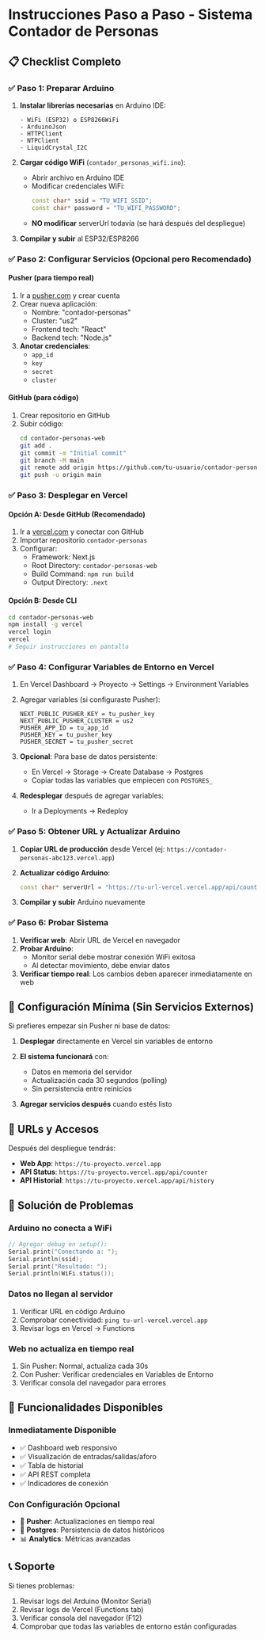 # Instrucciones Paso a Paso - Sistema Contador de Personas

## 📋 Checklist Completo

### ✅ Paso 1: Preparar Arduino
1. **Instalar librerías necesarias** en Arduino IDE:
   ```
   - WiFi (ESP32) o ESP8266WiFi
   - ArduinoJson
   - HTTPClient
   - NTPClient
   - LiquidCrystal_I2C
   ```

2. **Cargar código WiFi** (`contador_personas_wifi.ino`):
   - Abrir archivo en Arduino IDE
   - Modificar credenciales WiFi:
     ```cpp
     const char* ssid = "TU_WIFI_SSID";
     const char* password = "TU_WIFI_PASSWORD";
     ```
   - **NO modificar** serverUrl todavía (se hará después del despliegue)

3. **Compilar y subir** al ESP32/ESP8266

### ✅ Paso 2: Configurar Servicios (Opcional pero Recomendado)

#### Pusher (para tiempo real)
1. Ir a [pusher.com](https://pusher.com) y crear cuenta
2. Crear nueva aplicación:
   - Nombre: "contador-personas"
   - Cluster: "us2"
   - Frontend tech: "React"
   - Backend tech: "Node.js"
3. **Anotar credenciales**:
   - `app_id`
   - `key`
   - `secret`
   - `cluster`

#### GitHub (para código)
1. Crear repositorio en GitHub
2. Subir código:
   ```bash
   cd contador-personas-web
   git add .
   git commit -m "Initial commit"
   git branch -M main
   git remote add origin https://github.com/tu-usuario/contador-personas.git
   git push -u origin main
   ```

### ✅ Paso 3: Desplegar en Vercel

#### Opción A: Desde GitHub (Recomendado)
1. Ir a [vercel.com](https://vercel.com) y conectar con GitHub
2. Importar repositorio `contador-personas`
3. Configurar:
   - Framework: Next.js
   - Root Directory: `contador-personas-web`
   - Build Command: `npm run build`
   - Output Directory: `.next`

#### Opción B: Desde CLI
```bash
cd contador-personas-web
npm install -g vercel
vercel login
vercel
# Seguir instrucciones en pantalla
```

### ✅ Paso 4: Configurar Variables de Entorno en Vercel

1. En Vercel Dashboard → Proyecto → Settings → Environment Variables
2. Agregar variables (si configuraste Pusher):
   ```
   NEXT_PUBLIC_PUSHER_KEY = tu_pusher_key
   NEXT_PUBLIC_PUSHER_CLUSTER = us2
   PUSHER_APP_ID = tu_app_id
   PUSHER_KEY = tu_pusher_key
   PUSHER_SECRET = tu_pusher_secret
   ```

3. **Opcional**: Para base de datos persistente:
   - En Vercel → Storage → Create Database → Postgres
   - Copiar todas las variables que empiecen con `POSTGRES_`

4. **Redesplegar** después de agregar variables:
   - Ir a Deployments → Redeploy

### ✅ Paso 5: Obtener URL y Actualizar Arduino

1. **Copiar URL de producción** desde Vercel (ej: `https://contador-personas-abc123.vercel.app`)

2. **Actualizar código Arduino**:
   ```cpp
   const char* serverUrl = "https://tu-url-vercel.vercel.app/api/counter";
   ```

3. **Compilar y subir** Arduino nuevamente

### ✅ Paso 6: Probar Sistema

1. **Verificar web**: Abrir URL de Vercel en navegador
2. **Probar Arduino**:
   - Monitor serial debe mostrar conexión WiFi exitosa
   - Al detectar movimiento, debe enviar datos
3. **Verificar tiempo real**: Los cambios deben aparecer inmediatamente en web

## 🔧 Configuración Mínima (Sin Servicios Externos)

Si prefieres empezar sin Pusher ni base de datos:

1. **Desplegar** directamente en Vercel sin variables de entorno
2. **El sistema funcionará** con:
   - Datos en memoria del servidor
   - Actualización cada 30 segundos (polling)
   - Sin persistencia entre reinicios

3. **Agregar servicios después** cuando estés listo

## 📱 URLs y Accesos

Después del despliegue tendrás:

- **Web App**: `https://tu-proyecto.vercel.app`
- **API Status**: `https://tu-proyecto.vercel.app/api/counter`
- **API Historial**: `https://tu-proyecto.vercel.app/api/history`

## 🐛 Solución de Problemas

### Arduino no conecta a WiFi
```cpp
// Agregar debug en setup():
Serial.print("Conectando a: ");
Serial.println(ssid);
Serial.print("Resultado: ");
Serial.println(WiFi.status());
```

### Datos no llegan al servidor
1. Verificar URL en código Arduino
2. Comprobar conectividad: `ping tu-url-vercel.vercel.app`
3. Revisar logs en Vercel → Functions

### Web no actualiza en tiempo real
1. Sin Pusher: Normal, actualiza cada 30s
2. Con Pusher: Verificar credenciales en Variables de Entorno
3. Verificar consola del navegador para errores

## 🚀 Funcionalidades Disponibles

### Inmediatamente Disponible
- ✅ Dashboard web responsivo
- ✅ Visualización de entradas/salidas/aforo
- ✅ Tabla de historial
- ✅ API REST completa
- ✅ Indicadores de conexión

### Con Configuración Opcional
- 🔄 **Pusher**: Actualizaciones en tiempo real
- 💾 **Postgres**: Persistencia de datos históricos
- 📊 **Analytics**: Métricas avanzadas

## 📞 Soporte

Si tienes problemas:
1. Revisar logs del Arduino (Monitor Serial)
2. Revisar logs de Vercel (Functions tab)
3. Verificar consola del navegador (F12)
4. Comprobar que todas las variables de entorno están configuradas